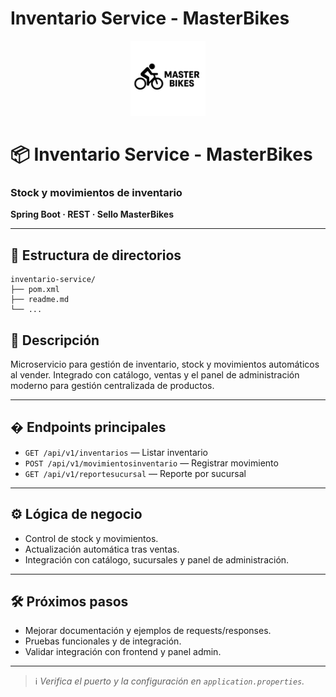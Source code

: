 
# Inventario Service - MasterBikes

<div align="center">
  <img src="../frontend/images/logos/logo.svg" alt="MasterBikes" width="120"/>
</div>

<h1>📦 Inventario Service - MasterBikes</h1>
<h3>Stock y movimientos de inventario</h3>
<p><b>Spring Boot · REST · Sello MasterBikes</b></p>

---

## 📁 Estructura de directorios

```text
inventario-service/
├── pom.xml
├── readme.md
└── ...
```

## 🚦 Descripción


Microservicio para gestión de inventario, stock y movimientos automáticos al vender. Integrado con catálogo, ventas y el panel de administración moderno para gestión centralizada de productos.

---


## � Endpoints principales

- `GET /api/v1/inventarios` — Listar inventario
- `POST /api/v1/movimientosinventario` — Registrar movimiento
- `GET /api/v1/reportesucursal` — Reporte por sucursal

---


## ⚙️ Lógica de negocio

- Control de stock y movimientos.
- Actualización automática tras ventas.
- Integración con catálogo, sucursales y panel de administración.

---


## 🛠️ Próximos pasos

- Mejorar documentación y ejemplos de requests/responses.
- Pruebas funcionales y de integración.
- Validar integración con frontend y panel admin.

---

> ℹ️ *Verifica el puerto y la configuración en `application.properties`.*